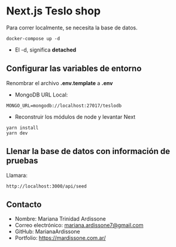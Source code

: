 # Next.js Teslo shop
Para correr localmente, se necesita la base de datos.
```
docker-compose up -d
```

* El -d, significa __detached__



## Configurar las variables de entorno
Renombrar el archivo __.env.template__ a __.env__
* MongoDB URL Local:
```
MONGO_URL=mongodb://localhost:27017/teslodb
```

* Reconstruir los módulos de node y levantar Next
```
yarn install
yarn dev
```


## Llenar la base de datos con información de pruebas

Llamara:
```
http://localhost:3000/api/seed
```


## Contacto

- Nombre: Mariana Trinidad Ardissone
- Correo electrónico: mariana.ardissone7@gmail.com
- GitHub: MarianaArdissone
- Portfolio: https://mardissone.com.ar/
